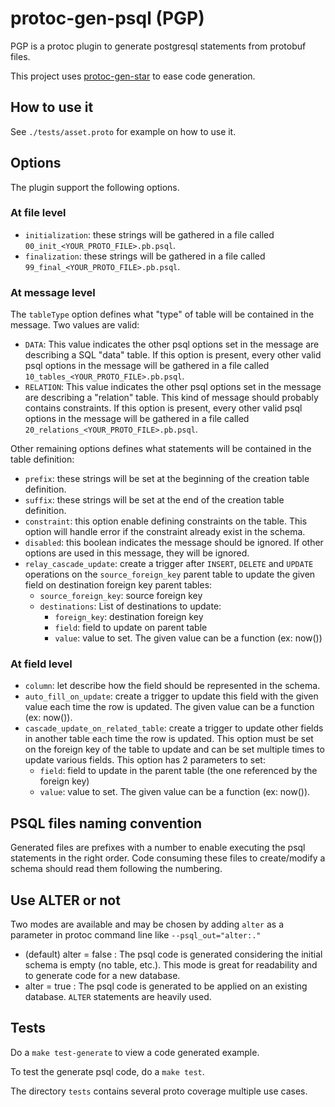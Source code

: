 # protoc-gen-psql (PGP)

PGP is a protoc plugin to generate postgresql statements from protobuf files.

This project uses [protoc-gen-star](https://github.com/lyft/protoc-gen-star) to ease code generation.

## How to use it

See `./tests/asset.proto` for example on how to use it.

## Options

The plugin support the following options.

### At file level

- `initialization`: these strings will be gathered in a file called `00_init_<YOUR_PROTO_FILE>.pb.psql`.
- `finalization`: these strings will be gathered in a file called `99_final_<YOUR_PROTO_FILE>.pb.psql`.

### At message level

The `tableType` option defines what "type" of table will be contained in the message. Two values are valid:

- `DATA`: This value indicates the other psql options set in the message are describing a SQL "data" table. If this option is present, every other valid psql options in the message will be gathered in a file called `10_tables_<YOUR_PROTO_FILE>.pb.psql`.
- `RELATION`: This value indicates the other psql options set in the message are describing a "relation" table. This kind of message should probably contains constraints. If this option is present, every other valid psql options in the message will be gathered in a file called `20_relations_<YOUR_PROTO_FILE>.pb.psql`.

Other remaining options defines what statements will be contained in the table definition:

- `prefix`: these strings will be set at the beginning of the creation table definition.
- `suffix`: these strings will be set at the end of the creation table definition.
- `constraint`: this option enable defining constraints on the table. This option will handle error if the constraint already exist in the schema.
- `disabled`: this boolean indicates the message should be ignored. If other options are used in this message, they will be ignored.
- `relay_cascade_update`: create a trigger after `INSERT`, `DELETE` and `UPDATE` operations on the `source_foreign_key` parent table to update the given field on destination foreign key parent tables:
  - `source_foreign_key`: source foreign key
  - `destinations`: List of destinations to update:
    - `foreign_key`: destination foreign key
    - `field`: field to update on parent table
    - `value`: value to set. The given value can be a function (ex: now())

### At field level

- `column`: let describe how the field should be represented in the schema.
- `auto_fill_on_update`: create a trigger to update this field with the given value each time the row is updated. The given value can be a function (ex: now()).
- `cascade_update_on_related_table`: create a trigger to update other fields in another table each time the row is updated. This option must be set on the foreign key of the table to update and can be set multiple times to update various fields. This option has 2 parameters to set:
  - `field`: field to update in the parent table (the one referenced by the foreign key)
  - `value`: value to set. The given value can be a function (ex: now()).

## PSQL files naming convention

Generated files are prefixes with a number to enable executing the psql statements in the right order. Code consuming these files to create/modify a schema should read them following the numbering.

## Use ALTER or not

Two modes are available and may be chosen by adding `alter` as a parameter in protoc command line like `--psql_out="alter:."`

- (default) alter = false : The psql code is generated considering the initial schema is empty (no table, etc.). This mode is great for readability and to generate code for a new database.
- alter = true : The psql code is generated to be applied on an existing database. `ALTER` statements are heavily used.

## Tests

Do a `make test-generate` to view a code generated example.

To test the generate psql code, do a `make test`.

The directory `tests` contains several proto coverage multiple use cases.
